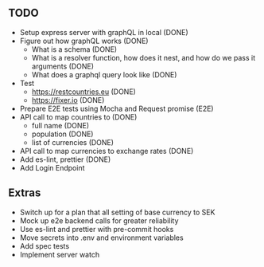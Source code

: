 ## TODO

- Setup express server with graphQL in local (DONE)
- Figure out how graphQL works (DONE)
    * What is a schema (DONE)
    * What is a resolver function, how does it nest, and how do we pass it arguments (DONE)
    * What does a graphql query look like (DONE)
- Test
    * https://restcountries.eu (DONE)
    * https://fixer.io (DONE)
- Prepare E2E tests using Mocha and Request promise (E2E)
- API call to map countries to (DONE)
    * full name (DONE)
    * population (DONE)
    * list of currencies (DONE)
- API call to map currencies to exchange rates (DONE)
- Add es-lint, prettier (DONE)
- Add Login Endpoint

## Extras
- Switch up for a plan that all setting of base currency to SEK
- Mock up e2e backend calls for greater reliability
- Use es-lint and prettier with pre-commit hooks
- Move secrets into .env and environment variables
- Add spec tests
- Implement server watch
